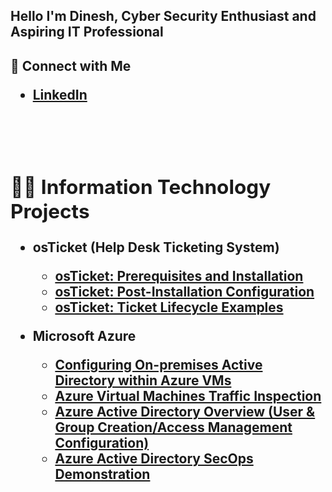 <h2>Hello I'm Dinesh, Cyber Security Enthusiast and Aspiring IT Professional</h2>

<h2>🤳 Connect with Me 

 -  <b>[LinkedIn](https://www.linkedin.com/in/louisperez1978/)
 <br />
 <br />


<h2>👨‍💻 Information Technology Projects</h2>

- <b>osTicket (Help Desk Ticketing System)</b>
  - [osTicket: Prerequisites and Installation](https://github.com/DineshDin30/osTicket-Installation)
  - [osTicket: Post-Installation Configuration](https://github.com/DineshDin30/osTicket-Configuration)
  - [osTicket: Ticket Lifecycle Examples](https://github.com/DineshDin30/osTicket-Ticket-Lifecycle-Examples)
  
- <b>Microsoft Azure</b>
  - [Configuring On-premises Active Directory within Azure VMs](https://github.com/dineshdin/Active-Directory-Configuration/blob/ba179ad59c32037972597371f3f31f61fc6277f1/README.md)
  - [Azure Virtual Machines Traffic Inspection](https://github.com/dineshdin/Azure-Networks-and-Protocols)
  - [Azure Active Directory Overview (User & Group Creation/Access Management Configuration)](https://github.com/dineshdin/Azure-AD-Overview)
  - [Azure Active Directory SecOps Demonstration](https://github.com/dineshdin/Azure-Sec-Ops)
    
 

  

